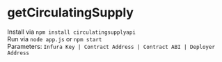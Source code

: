 # getCirculatingSupply
Install via `npm install circulatingsupplyapi` \
Run via `node app.js` or `npm start` \
Parameters: `Infura Key | Contract Address | Contract ABI | Deployer Address`
